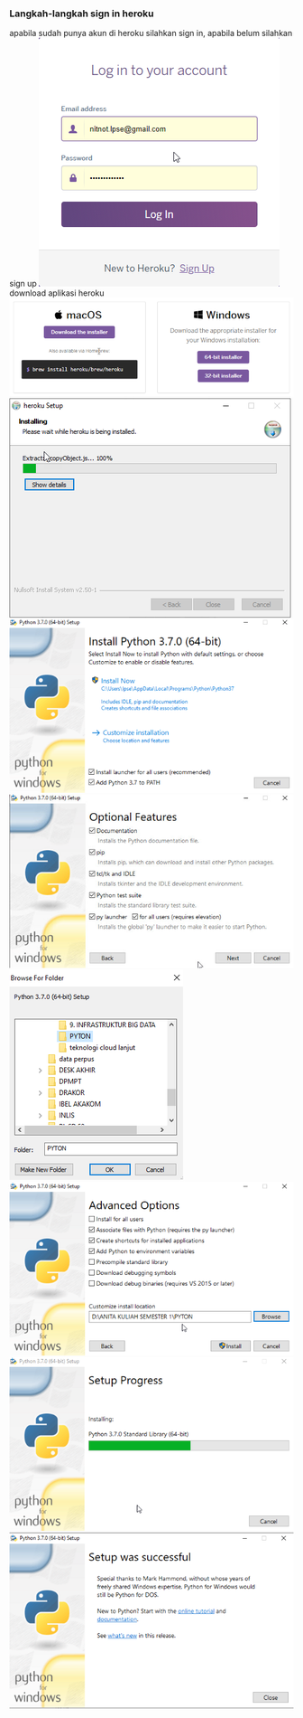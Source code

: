 ### Langkah-langkah sign in heroku

apabila sudah punya akun di heroku silahkan sign in, apabila belum silahkan sign up
![Gambar 1](./heroku-01.png)
download aplikasi heroku
![Gambar 1](./heroku-02.png)
![Gambar 1](./heroku-03.png)
![Gambar 1](./python01.png)
![Gambar 1](./python02.png)
![Gambar 1](./python03.png)
![Gambar 1](./python04.png)
![Gambar 1](./python05.png)
![Gambar 1](./python06.png)


